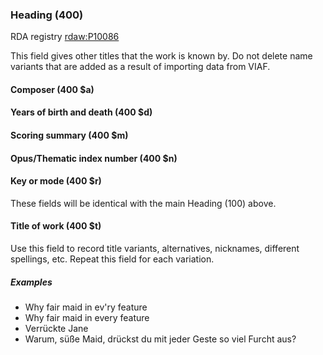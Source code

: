 ### Heading (400)

RDA registry [rdaw:P10086](http://www.rdaregistry.info/Elements/w/#P10086)

This field gives other titles that the work is known by. Do not delete name variants that are added as a result of importing data from VIAF.

#### Composer (400 $a)
#### Years of birth and death (400 $d)
#### Scoring summary (400 $m)
#### Opus/Thematic index number (400 $n)
#### Key or mode (400 $r)

These fields will be identical with the main Heading (100) above.

#### Title of work (400 $t)

Use this field to record title variants, alternatives, nicknames, different spellings, etc. Repeat this field for each variation.

##### Examples

- Why fair maid in ev'ry feature
- Why fair maid in every feature
- Verrückte Jane
- Warum, süße Maid, drückst du mit jeder Geste so viel Furcht aus?

